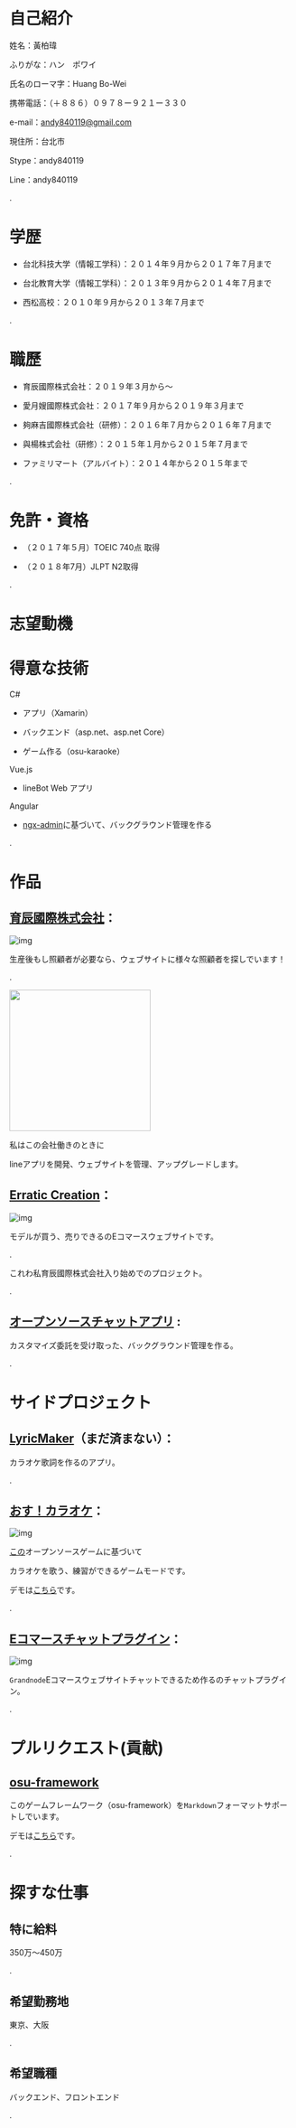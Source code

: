 # 自己紹介

姓名：黃柏瑋

ふりがな：ハン　ポワイ

氏名のローマ字：Huang Bo-Wei

携帯電話：（＋８８６）０９７８ー９２１ー３３０

e-mail：andy840119@gmail.com

現住所：台北市

Stype：andy840119

Line：andy840119

.

# 学歴

- 台北科技大学（情報工学科）：２０１４年９月から２０１７年７月まで

- 台北教育大学（情報工学科）：２０１３年９月から２０１４年７月まで

- 西松高校：２０１０年９月から２０１３年７月まで

.

# 職歷

- 育辰國際株式会社：２０１９年３月から〜

- 愛月嫂國際株式会社：２０１７年９月から２０１９年３月まで

- 夠麻吉國際株式会社（研修）：２０１６年７月から２０１６年７月まで

- 與楊株式会社（研修）：２０１５年１月から２０１５年７月まで

- ファミリマート（アルバイト）：２０１４年から２０１５年まで

.

# 免許・資格

- （２０１７年５月）TOEIC 740点 取得

- （２０１８年7月）JLPT N2取得

.

# 志望動機



# 得意な技術

C#

- アプリ（Xamarin）

- バックエンド（asp.net、asp.net Core）

- ゲーム作る（osu-karaoke）

Vue.js

- lineBot Web アプリ


Angular

- [ngx-admin](https://akveo.com/)に基づいて、バックグラウンド管理を作る

.

# 作品



## [育辰國際株式会社](https://iaunty.com)：

![img](res/iaunty_website.png)

生産後もし照顧者が必要なら、ウェブサイトに様々な照顧者を探しでいます！

.

<img src="res/iaunty_line.jpg" width="250"/>

私はこの会社働きのときに

lineアプリを開発、ウェブサイトを管理、アップグレードします。

## [Erratic Creation](https://erraticcreation.com)：

![img](res/erratic_creation.png)

モデルが買う、売りできるのEコマースウェブサイトです。

.

これわ私育辰國際株式会社入り始めでのプロジェクト。

.

## [オープンソースチャットアプリ](https://signal.org/) :

カスタマイズ委託を受け取った、バックグラウンド管理を作る。

.

# サイドプロジェクト

## [LyricMaker](https://github.com/osu-Karaoke/LyricMaker)（まだ済まない）：

カラオケ歌詞を作るのアプリ。

.

## [おす！カラオケ](https://github.com/osu-Karaoke/osu-Karaoke)：

![img](res/karaoke.png)

[この](https://github.com/ppy/osu)オープンソースゲームに基づいて

カラオケを歌う、練習ができるゲームモードです。

デモは[こちら](https://www.youtube.com/watch?v=3Y6lYVc7LmY)です。

.

## [Eコマースチャットプラグイン](https://github.com/andy840119/Grand.Plugin.Widgets.Chat)：

![img](res/grandnode_chat.png)

`Grandnode`Eコマースウェブサイトチャットできるため作るのチャットプラグイン。

.

# プルリクエスト(貢献)

## [osu-framework](https://github.com/ppy/osu-framework)

このゲームフレームワーク（osu-framework）を`Markdown`フォーマットサポートしでいます。

デモは[こちら](https://www.youtube.com/watch?v=ViHhYDTlacQ)です。

.

# 探すな仕事

## 特に給料

350万〜450万

.

## 希望勤務地

東京、大阪

.

## 希望職種

バックエンド、フロントエンド

.